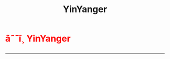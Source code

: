 ﻿---
lang: en-US
title: YinYanger
prev:
next:
---

# <font color="red">â˜¯ï¸ <b>YinYanger</b></font> <Badge text="Killing" type="tip" vertical="middle"/>
---

